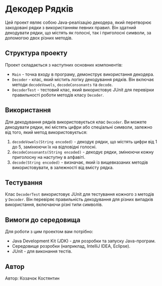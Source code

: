 # Декодер Рядків

Цей проект являє собою Java-реалізацію декодера, який перетворює закодовані рядки з використанням певних правил. Він здатний декодувати рядки, що містять як голосні, так і приголосні символи, за допомогою двох різних методів.

## Структура проекту

Проект складається з наступних основних компонентів:

- `Main` - точка входу в програму, демонструє використання декодера.
- `Decoder` - клас, який містить логіку декодування рядків. Він включає методи `decodeVowels`, `decodeConsonants` та `decode`.
- `DecoderTest` - тестовий клас, який використовує JUnit для перевірки правильності роботи методів класу `Decoder`.

## Використання

Для декодування рядків використовується клас `Decoder`. Ви можете декодувати рядки, які містять цифри або спеціальні символи, залежно від того, який метод використовується:

1. `decodeVowels(String encoded)` - декодує рядки, що містять цифри від 1 до 5, замінюючи їх на відповідні голосні.
2. `decodeConsonants(String encoded)` - декодує рядки, змінюючи кожну приголосну на наступну в алфавіті.
3. `decode(String encoded)` - визначає, який із вищевказаних методів використовувати, в залежності від вмісту рядка.

## Тестування

Клас `DecoderTest` використовує JUnit для тестування кожного з методів у `Decoder`. Він перевіряє правильність декодування для різних випадків використання, включаючи різні типи символів.

## Вимоги до середовища

Для роботи з цим проектом вам потрібно:

- Java Development Kit (JDK) - для розробки та запуску Java-програм.
- Середовище розробки (наприклад, IntelliJ IDEA, Eclipse).
- JUnit - для виконання тестів.

## Автор

Автор: Козачок Костянтин
